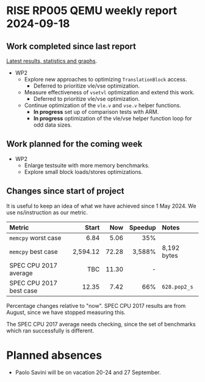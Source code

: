 # RISE RP005 QEMU weekly report 2024-09-18

## Work completed since last report

[Latest results, statistics and graphs](https://docs.google.com/spreadsheets/d/1DsFIbJVZXxaTKz7m5xrbUPOcG86KvAe7zFT4Wrc6qQQ/edit?usp=sharing).

- WP2
  - Explore new approaches to optimizing `TranslationBlock` access.
    - Deferred to prioritize vle/vse optimization.
  - Measure effectiveness of `vsetvl` optimization and extend this work.
    - Deferred to prioritize vle/vse optimization.
  - Continue optimization of the `vle.v` and `vse.v` helper functions.
    - **In progress** set up of comparison tests with ARM.
    - **In progress** optimization of the vle/vse helper function loop for odd data sizes.

## Work planned for the coming week

- WP2
  - Enlarge testsuite with more memory benchmarks.
  - Explore small block loads/stores optimizations.

## Changes since start of project

It is useful to keep an idea of what we have achieved since 1 May 2024. We use ns/instruction as our metric.

| Metric                  |    Start |   Now | Speedup | Notes        |
|:------------------------|---------:|------:|--------:|:-------------|
| `memcpy` worst case     |     6.84 |  5.06 |     35% |              |
| `memcpy` best case      | 2,594.12 | 72.28 |  3,588% | 8,192 bytes  |
| SPEC CPU 2017 average   |      TBC | 11.30 |       - |              |
| SPEC CPU 2017 best case |    12.35 |  7.42 |     66% | `628.pop2_s` |

Percentage changes relative to "now".  SPEC CPU 2017 results are from August, since we have stopped measuring this.

The SPEC CPU 2017 average needs checking, since the set of benchmarks which ran successfully is different.

# Planned absences

- Paolo Savini will be on vacation 20-24 and 27 September.

